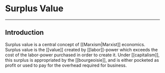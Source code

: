 # Surplus Value


---
## Introduction
Surplus value is a central concept of [[Marxism|Marxist]] economics. Surplus value is the [[value]] created by [[labor]]-power which exceeds the cost of the labor-power purchased in order to create it. Under [[capitalism]], this surplus is appropriated by the [[bourgeoisie]], and is either pocketed as profit or used to pay for the overhead required for business. 
